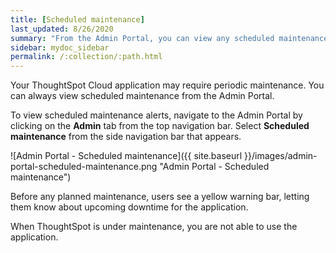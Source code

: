 ```yaml
---
title: [Scheduled maintenance]
last_updated: 8/26/2020
summary: "From the Admin Portal, you can view any scheduled maintenance for the ThoughtSpot application."
sidebar: mydoc_sidebar
permalink: /:collection/:path.html
---
```

Your ThoughtSpot Cloud application may require periodic maintenance. You can always view scheduled maintenance from the Admin Portal.

To view scheduled maintenance alerts, navigate to the Admin Portal by clicking on the **Admin** tab from the top navigation bar. Select **Scheduled maintenance** from the side navigation bar that appears.

![Admin Portal - Scheduled maintenance]({{ site.baseurl }}/images/admin-portal-scheduled-maintenance.png "Admin Portal - Scheduled maintenance")

Before any planned maintenance, users see a yellow warning bar, letting them know about upcoming downtime for the application.

When ThoughtSpot is under maintenance, you are not able to use the application.
